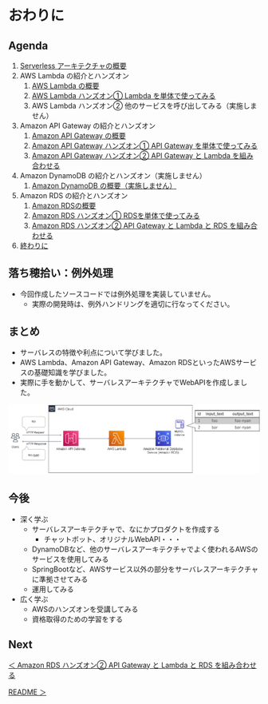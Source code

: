 # おわりに

## Agenda

1. [Serverless アーキテクチャの概要](./01_serverless.md)
2. AWS Lambda の紹介とハンズオン
   1. [AWS Lambda の概要](./10_lambda.md)
   2. [AWS Lambda ハンズオン① Lambda を単体で使ってみる](./11_lambda_1.md)
   3. AWS Lambda ハンズオン② 他のサービスを呼び出してみる（実施しません）
3. Amazon API Gateway の紹介とハンズオン
   1. [Amazon API Gateway の概要](./20_apigateway.md)
   2. [Amazon API Gateway ハンズオン① API Gateway を単体で使ってみる](./21_apigateway_1.md)
   3. [Amazon API Gateway ハンズオン② API Gateway と Lambda を組み合わせる](./22_apigateway_2.md)
4. Amazon DynamoDB の紹介とハンズオン（実施しません）
   1. [Amazon DynamoDB の概要（実施しません）](./30_dynamodb.md)
5. Amazon RDS の紹介とハンズオン
   1. [Amazon RDSの概要](./40_rds.md)
   2. [Amazon RDS ハンズオン① RDSを単体で使ってみる](./41_rds_1.md)
   3. [Amazon RDS ハンズオン② API Gateway と Lambda と RDS を組み合わせる](./42_rds_2.md)
6. [終わりに](./99_end.md)



## 落ち穂拾い：例外処理

* 今回作成したソースコードでは例外処理を実装していません。
  * 実際の開発時は、例外ハンドリングを適切に行なってください。



## まとめ

* サーバレスの特徴や利点について学びました。
* AWS Lambda、Amazon API Gateway、Amazon RDSといったAWSサービスの基礎知識を学びました。
* 実際に手を動かして、サーバレスアーキテクチャでWebAPIを作成しました。

![architecture](./img/architecture.png)



## 今後

* 深く学ぶ
  * サーバレスアーキテクチャで、なにかプロダクトを作成する
    * チャットボット、オリジナルWebAPI・・・
  * DynamoDBなど、他のサーバレスアーキテクチャでよく使われるAWSのサービスを使用してみる
  * SpringBootなど、AWSサービス以外の部分をサーバレスアーキテクチャに準拠させてみる
  * 運用してみる
* 広く学ぶ
  * AWSのハンズオンを受講してみる
  * 資格取得のための学習をする



## Next

[＜ Amazon RDS ハンズオン② API Gateway と Lambda と RDS を組み合わせる](./42_rds_2.md)

[README ＞](./README.md)

